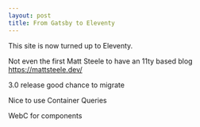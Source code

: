 ```yaml
---
layout: post
title: From Gatsby to Eleventy
---
```


This site is now turned up to Eleventy.

Not even the first Matt Steele to have an 11ty based blog https://mattsteele.dev/

3.0 release good chance to migrate

Nice to use Container Queries

WebC for components
